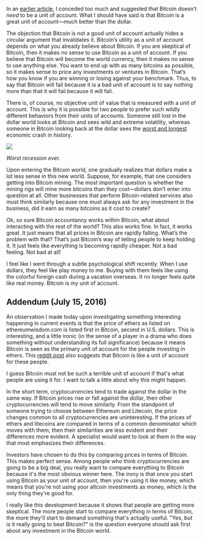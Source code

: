 
In an [earlier article](/mempool/i-love-bitcoins-volatility/), I conceded too
much and suggested that Bitcoin doesn’t _need_ to be a unit of account.
What I should have said is that Bitcoin is a great unit of account—much
better than the dollar.

The objection that Bitcoin is not a good unit of account actually hides a
circular argument that invalidates it. Bitcoin’s utility as a unit of
account depends on what you already believe about Bitcoin. If you are
skeptical of Bitcoin, then it makes no sense to use Bitcoin as a unit of
account. If you believe that Bitcoin will become the world currency, then it
makes no sense to use anything else. You want to end up with as many bitcoins
as possible, so it makes sense to price any investments or ventures in
Bitcoin. That’s how you know if you are winning or losing against your
benchmark. Thus, to say that Bitcoin will fail because it is a bad unit of
account is to say nothing more than that it will fail because it will fail.

There is, of course, no objective unit of value that is measured with a unit
of account. This is why it is possible for two people to prefer such wildly
different behaviors from their units of accounts. Someone still lost in the
dollar world looks at Bitcoin and sees wild and extreme volatility, whereas
someone in Bitcoin looking back at the dollar sees the [worst and
longest](http://bitcoinism.blogspot.com/2013/11/us-dollar-falls-to-new-lows-against.html)
economic crash in history.

<div class="my-4 text-center">
	<img class="img-fluid rounded d-block mx-auto" src="/static/img/mempool/bitcoin-is-the-best-unit-of-account/SP500inBTC.png">
	<p>
		<em>Worst recession ever.</em>
	</p>
</div>

Upon entering the Bitcoin world, one gradually realizes that dollars make a
lot less sense in this new world. Suppose, for example, that one considers
getting into Bitcoin mining. The most important question is whether the mining
rigs will mine more bitcoins than they cost—dollars don’t enter into
question at all. Other businesses that perform Bitcoin-related services also
must think similarly because one must always ask for any investment in the
business, did it earn as many bitcoins as it cost to create?

Ok, so sure Bitcoin accountancy works within Bitcoin, what about interacting
with the rest of the world? This also works fine. In fact, it works great. It
just means that all prices in Bitcoin are rapidly falling. What’s the
problem with that? That’s just Bitcoin’s way of telling people to keep
holding it. It just feels like everything is becoming rapidly cheaper. Not a
bad feeling. Not bad at all!

I feel like I went through a subtle psychological shift recently. When I use
dollars, they feel like play money to me. Buying with them feels like using
the colorful foreign cash during a vacation overseas. It no longer feels quite
like real money. Bitcoin is my unit of account.

## Addendum (July 15, 2016)

An observation I made today upon investigating something interesting happening
in current events is that the price of ethers as listed on ethereumwisdom.com
is listed first in Bitcoin, second in U.S. dollars. This is interesting, and a
little ironic (in the sense of a player in a drama who does something without
understanding its full significance) because it means Bitcoin is seen as the
primary unit of account for the people investing in ethers. This [reddit
post](https://www.reddit.com/r/Bitcoin/comments/4ll4ts/interesting_observation_since_eth_the_term/)
also suggests that Bitcoin is like a unit of account for these people.

I guess Bitcoin must not be such a terrible unit of account if that's what
people are using it for. I want to talk a little about why this might happen.

In the short term, cryptocurrencies tend to trade against the dollar in the
same way. If Bitcoin prices rise or fall against the dollar, then other
cryptocurrencies will tend to move similarly. From the standpoint of someone
trying to choose between Ethereum and Litecoin, the price changes common to
all cryptocurrencies are uninteresting. If the prices of ethers and litecoins
are compared in terms of a common denominator which moves with them, then
their similarities are less evident and their differences more evident. A
specialist would want to look at them in the way that most emphasizes their
differences.

Investors have chosen to do this by comparing prices in terms of Bitcoin. This
makes perfect sense. Among people who think cryptocurrencies are going to be a
big deal, you really want to compare everything to Bitcoin because it's the
most obvious winner here. The irony is that once you start using Bitcoin as
your unit of account, then you're using it like money, which means that you're
not using your altcoin investments as money, which is the only thing they're
good for.

I really like this development because it shows that people are getting more
skeptical. The more people start to compare everything in terms of Bitcoin,
the more they'll start to demand something that's actually useful. "Yes, but
is it really going to beat Bitcoin?" is the question everyone should ask first
about any investment in the Bitcoin world.
